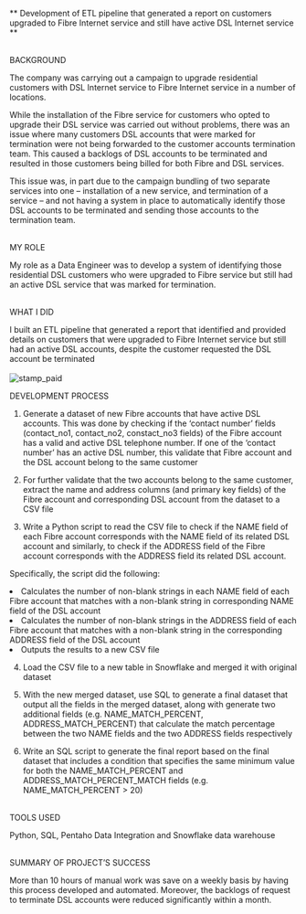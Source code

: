 ** Development of ETL pipeline that generated a report on customers upgraded to Fibre Internet service and still have active DSL Internet service **
<br> </br>

BACKGROUND

The company was carrying out a campaign to upgrade residential customers with DSL Internet service to Fibre Internet service in a number of locations. 

While the installation of the Fibre service for customers who opted to upgrade their DSL service was carried out without problems, there was an issue where many customers DSL accounts that were marked for termination were not being forwarded to the customer accounts termination team. This caused a backlogs of DSL accounts to be terminated and resulted in those customers being billed for both Fibre and DSL services.

This issue was, in part due to the campaign bundling of two separate services into one – installation of a new service, and termination of a service – and not having a system in place to automatically identify those DSL accounts to be terminated and sending those accounts to the termination team.
<br> </br>

MY ROLE

My role as a Data Engineer was to develop a system of identifying those residential DSL customers who were upgraded to Fibre service but still had an active DSL service that was marked for termination.
<br> </br>

WHAT I DID

I built an ETL pipeline that generated a report that identified and provided details on customers that were upgraded to Fibre Internet service but still had an active DSL accounts, despite the customer requested the DSL account be terminated
<br> </br>
![stamp_paid](https://github.com/shwcl/ETL-pipeline_DSL-customer-accounts/assets/52106536/864ce1ea-dbd8-4541-96f5-12c0af460216)


DEVELOPMENT PROCESS

1. Generate a dataset of new Fibre accounts that have active DSL accounts. This was done by checking if the ‘contact number’ fields (contact_no1, contact_no2, constact_no3 fields) of the Fibre account has a valid and active DSL telephone number. If one of the ‘contact number’ has an active DSL number, this validate that Fibre account and the DSL account belong to the same customer

2. For further validate that the two accounts belong to the same customer, extract the name and address columns (and primary key fields) of the Fibre account and corresponding DSL account from the dataset to a CSV file 

3. Write a Python script to read the CSV file to check if the NAME field of each Fibre account corresponds with the NAME field of its related DSL account and similarly, to check if the ADDRESS field of the Fibre account corresponds with the ADDRESS field its related DSL account. 

Specifically, the script did the following:


<li>Calculates the number of non-blank strings in each NAME field of each Fibre account that matches with a non-blank string in corresponding NAME field of the DSL account</li>
<li>Calculates the number of non-blank strings in the ADDRESS field of each Fibre account that matches with a non-blank string in the corresponding ADDRESS field of the DSL account </li>
<li>Outputs the results to a new CSV file </li>


4. Load the CSV file to a new table in Snowflake and merged it with original dataset 

5. With the new merged dataset, use SQL to generate a final dataset that output all the fields in the merged dataset, along with generate two additional fields (e.g. NAME_MATCH_PERCENT, ADDRESS_MATCH_PERCENT) that calculate the match percentage between the two NAME fields and the two ADDRESS fields respectively

6. Write an SQL script to generate the final report based on the final dataset that includes a condition that specifies the same minimum value for both the NAME_MATCH_PERCENT and ADDRESS_MATCH_PERCENT_MATCH fields (e.g. NAME_MATCH_PERCENT > 20)
<br> </br>


TOOLS USED

Python, SQL, Pentaho Data Integration and Snowflake data warehouse
<br></br>

SUMMARY OF PROJECT’S SUCCESS

More than 10 hours of manual work was save on a weekly basis by having this process developed and automated. Moreover, the backlogs of request to terminate DSL accounts were reduced significantly within a month.

